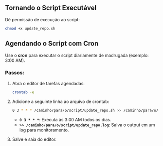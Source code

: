 ## Tornando o Script Executável

Dê permissão de execução ao script:

```bash
chmod +x update_repo.sh
```

## Agendando o Script com Cron

Use o **cron** para executar o script diariamente de madrugada (exemplo: 3:00 AM).

### Passos:
1. Abra o editor de tarefas agendadas:
   ```bash
   crontab -e
   ```

2. Adicione a seguinte linha ao arquivo de crontab:
   ```bash
   0 3 * * * /caminho/para/o/script/update_repo.sh >> /caminho/para/o/script/update_repo.log 2>&1
   ```

   - **`0 3 * * *`**: Executa às 3:00 AM todos os dias.
   - **`>> /caminho/para/o/script/update_repo.log`**: Salva o output em um log para monitoramento.

3. Salve e saia do editor.
```